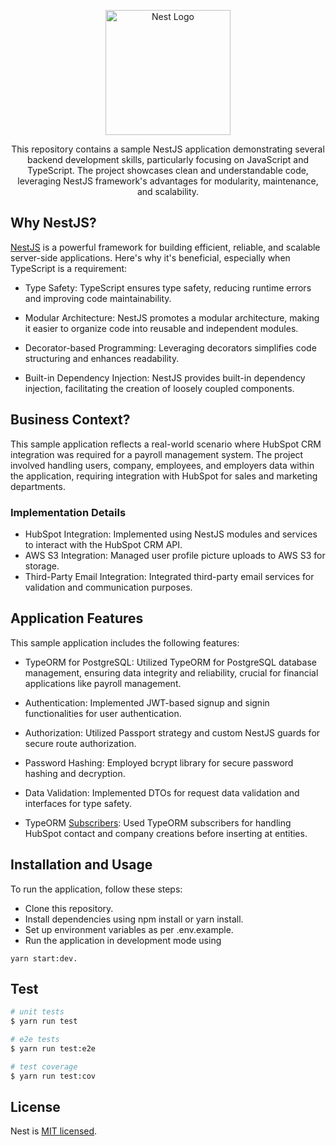 <p align="center">
  <a href="http://nestjs.com/" target="blank"><img src="https://nestjs.com/img/logo-small.svg" width="200" alt="Nest Logo" /></a>
</p>

[circleci-image]: https://img.shields.io/circleci/build/github/nestjs/nest/master?token=abc123def456
[circleci-url]: https://circleci.com/gh/nestjs/nest

  <p align="center">This repository contains a sample NestJS application demonstrating several backend development skills, particularly focusing on JavaScript and TypeScript. The project showcases clean and understandable code, leveraging NestJS framework's advantages for modularity, maintenance, and scalability.</p>
    <p align="center">

  <!--[![Backers on Open Collective](https://opencollective.com/nest/backers/badge.svg)](https://opencollective.com/nest#backer)
  [![Sponsors on Open Collective](https://opencollective.com/nest/sponsors/badge.svg)](https://opencollective.com/nest#sponsor)-->

## Why NestJS?

[NestJS](https://github.com/nestjs/nest) is a powerful framework for building efficient, reliable, and scalable server-side applications. Here's why it's beneficial, especially when TypeScript is a requirement:

- Type Safety: TypeScript ensures type safety, reducing runtime errors and improving code maintainability.

- Modular Architecture: NestJS promotes a modular architecture, making it easier to organize code into reusable and independent modules.

- Decorator-based Programming: Leveraging decorators simplifies code structuring and enhances readability.

- Built-in Dependency Injection: NestJS provides built-in dependency injection, facilitating the creation of loosely coupled components.

## Business Context?

This sample application reflects a real-world scenario where HubSpot CRM integration was required for a payroll management system. The project involved handling users, company, employees, and employers data within the application, requiring integration with HubSpot for sales and marketing departments.

### Implementation Details

- HubSpot Integration: Implemented using NestJS modules and services to interact with the HubSpot CRM API.
- AWS S3 Integration: Managed user profile picture uploads to AWS S3 for storage.
- Third-Party Email Integration: Integrated third-party email services for validation and communication purposes.

## Application Features

This sample application includes the following features:

- TypeORM for PostgreSQL: Utilized TypeORM for PostgreSQL database management, ensuring data integrity and reliability, crucial for financial applications like payroll management.

- Authentication: Implemented JWT-based signup and signin functionalities for user authentication.

- Authorization: Utilized Passport strategy and custom NestJS guards for secure route authorization.

- Password Hashing: Employed bcrypt library for secure password hashing and decryption.

- Data Validation: Implemented DTOs for request data validation and interfaces for type safety.

- TypeORM [Subscribers](https://orkhan.gitbook.io/typeorm/docs/listeners-and-subscribers): Used TypeORM subscribers for handling HubSpot contact and company creations before inserting at entities.

## Installation and Usage

To run the application, follow these steps:

- Clone this repository.
- Install dependencies using npm install or yarn install.
- Set up environment variables as per .env.example.
- Run the application in development mode using

```
yarn start:dev.
```

## Test

```bash
# unit tests
$ yarn run test

# e2e tests
$ yarn run test:e2e

# test coverage
$ yarn run test:cov
```

## License

Nest is [MIT licensed](LICENSE).
